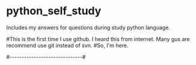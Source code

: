 # python_self_study
Includes my answers for questions during study python language.

#This is the first time I use github. I heard this from internet. Many gus are recommend use git instead of svn.
#So, I'm here.

#------------------------------#
